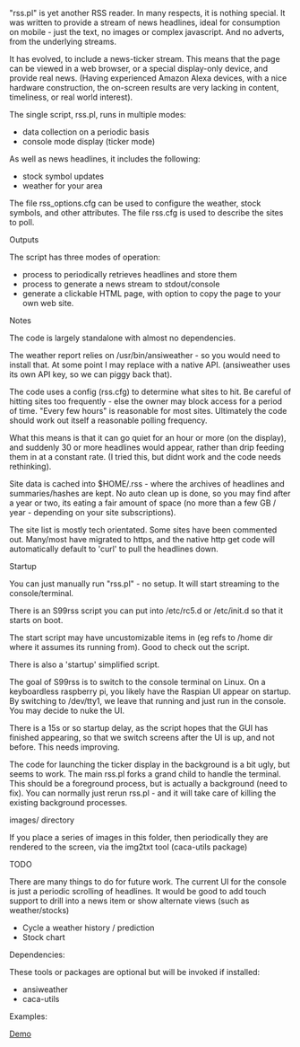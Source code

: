 "rss.pl" is yet another RSS reader. In many respects, it is nothing
special. It was written to provide a stream of news headlines, ideal
for consumption on mobile - just the text, no images or complex javascript.
And no adverts, from the underlying streams.

It has evolved, to include a news-ticker stream. This means that
the page can be viewed in a web browser, or a special display-only
device, and provide real news. (Having experienced Amazon Alexa devices,
with a nice hardware construction, the on-screen results are very
lacking in content, timeliness, or real world interest).

The single script, rss.pl, runs in multiple modes:

  * data collection on a periodic basis
  * console mode display (ticker mode)

As well as news headlines, it includes the following:

  * stock symbol updates
  * weather for your area

The file rss_options.cfg can be used to configure the weather, stock
symbols, and other attributes. The file rss.cfg is used to describe the
sites to poll.

Outputs

  The script has three modes of operation:

  * process to periodically retrieves headlines and store them
  * process to generate a news stream to stdout/console
  * generate a clickable HTML page, with option to copy the page
    to your own web site. 

Notes
  
  The code is largely standalone with almost no dependencies.
  
  The weather report relies on /usr/bin/ansiweather - so you would need
  to install that. At some point I may replace with a native API.
  (ansiweather uses its own API key, so we can piggy back that).
  
  The code uses a config (rss.cfg) to determine what sites to hit.
  Be careful of hitting sites too frequently - else the owner may
  block access for a period of time. "Every few hours" is reasonable
  for most sites. Ultimately the code should work out itself a reasonable
  polling frequency.
  
  What this means is that it can go quiet for an hour or more (on the
  display), and suddenly 30 or more headlines would appear, rather than
  drip feeding them in at a constant rate. (I tried this, but didnt work
  and the code needs rethinking).

  Site data is cached into $HOME/.rss - where the archives of
  headlines and summaries/hashes are kept. No auto clean up is done,
  so you may find after a year or two, its eating a fair amount
  of space (no more than a few GB / year - depending on your site
  subscriptions).

  The site list is mostly tech orientated. Some sites have been
  commented out. Many/most have migrated to https, and the native
  http get code will automatically default to 'curl' to pull the headlines 
  down.

Startup

  You can just manually run "rss.pl" - no setup. It will start streaming
  to the console/terminal.

  There is an S99rss script you can put into /etc/rc5.d or /etc/init.d
  so that it starts on boot.

  The start script may have uncustomizable items in (eg refs to /home dir
  where it assumes its running from). Good to check out the script.

  There is also a 'startup' simplified script.

  The goal of S99rss is to switch to the console terminal on Linux.
  On a keyboardless raspberry pi, you likely have the Raspian UI
  appear on startup. By switching to /dev/tty1, we leave that running
  and just run in the console. You may decide to nuke the UI.

  There is a 15s or so startup delay, as the script hopes that the GUI
  has finished appearing, so that we switch screens after the UI is up,
  and not before. This needs improving.

  The code for launching the ticker display in the background is a bit
  ugly, but seems to work. The main rss.pl forks a grand child to
  handle the terminal. This should be a foreground process, but is
  actually a background (need to fix). You can normally just rerun
  rss.pl - and it will take care of killing the existing background
  processes.

images/ directory

  If you place a series of images in this folder, then periodically
  they are rendered to the screen, via the img2txt tool (caca-utils
  package)

TODO

  There are many things to do for future work. The current UI for
  the console is just a periodic scrolling of headlines. It would be
  good to add touch support to drill into a news item or show
  alternate views (such as weather/stocks)

  * Cycle a weather history / prediction
  * Stock chart

Dependencies:

  These tools or packages are optional but will be invoked if installed:

  * ansiweather
  * caca-utils

Examples:

  [Demo](video/video1.svg)
